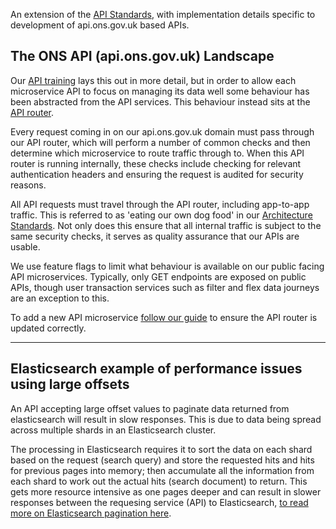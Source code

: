 An extension of the [API Standards](../API_STANDARDS.md), with implementation details specific to development of api.ons.gov.uk based APIs.

## The ONS API (api.ons.gov.uk) Landscape

Our [API training](https://github.com/ONSdigital/dp/blob/main/training/architecture/API.md#api-architecture) lays this out in more detail, but in order to allow each microservice API to focus on managing its data well some behaviour has been abstracted from the API services. This behaviour instead sits at the [API router](https://github.com/ONSdigital/dp-api-router).

Every request coming in on our api.ons.gov.uk domain must pass through our API router, which will perform a number of common checks and then determine which microservice to route traffic through to. When this API router is running internally, these checks include checking for relevant authentication headers and ensuring the request is audited for security reasons.

All API requests must travel through the API router, including app-to-app traffic. This is referred to as 'eating our own dog food' in our [Architecture Standards](ARCHITECTURE_STANDARDS.md). Not only does this ensure that all internal traffic is subject to the same security checks, it serves as quality assurance that our APIs are usable.

We use feature flags to limit what behaviour is available on our public facing API microservices. Typically, only GET endpoints are exposed on public APIs, though user transaction services such as filter and flex data journeys are an exception to this.

To add a new API microservice [follow our guide](https://github.com/ONSdigital/dp/blob/main/guides/NEW_API.md#creating-a-new-api-microservice) to ensure the API router is updated correctly.

---
## Elasticsearch example of performance issues using large offsets

An API accepting large offset values to paginate data returned from elasticsearch will result in slow responses. This is due to data being spread across multiple shards in an Elasticsearch cluster.

The processing in Elasticsearch requires it to sort the data on each shard based on the request (search query) and store the requested hits and hits for previous pages into memory; then accumulate all the information from each shard to work out the actual hits (search document) to return. This gets more resource intensive as one pages deeper and can result in slower responses between the requesing service (API) to Elasticsearch, [to read more on Elasticsearch pagination here](https://www.elastic.co/guide/en/elasticsearch/reference/current/paginate-search-results.html#paginate-search-results).